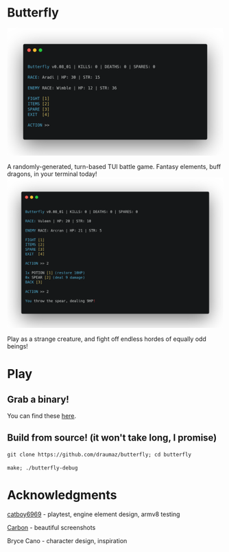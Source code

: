 # Butterfly
![Screenie](https://github.com/draumaz/butterfly/raw/main/media/screenshot_carbon.png "Screenshot")

  A randomly-generated, turn-based TUI battle game. Fantasy elements, buff dragons, in your terminal today!
![Weapon](https://github.com/draumaz/butterfly/raw/main/media/screenshot_spear_carbon.png "Screenshot")

  Play as a strange creature, and fight off endless hordes of equally odd beings!

# Play

## Grab a binary!
  You can find these <a href="https://github.com/draumaz/butterfly/releases/latest">here</a>.

## Build from source! (it won't take long, I promise)

```git clone https://github.com/draumaz/butterfly; cd butterfly```

```make; ./butterfly-debug```

# Acknowledgments

<a href="https://github.com/catboy6969">catboy6969</a> - playtest, engine element design, armv8 testing

<a href="https://carbon.now.sh/">Carbon</a> - beautiful screenshots

Bryce Cano - character design, inspiration
